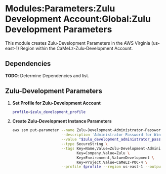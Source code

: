 # Modules:Parameters:Zulu Development Account:Global:Zulu Development Parameters

This module creates Zulu-Development Parameters in the AWS Virginia (us-east-1) Region within the
CaMeLz-Zulu-Development Account.

## Dependencies

**TODO**: Determine Dependencies and list.

## Zulu-Development Parameters

1. **Set Profile for Zulu-Development Account**

    ```bash
    profile=$zulu_development_profile
    ```

1. **Create Zulu-Development Instance Parameters**

    ```bash
    aws ssm put-parameter --name Zulu-Development-Administrator-Password \
                          --description 'Administrator Password for Windows Instances' \
                          --value "$zulu_development_administrator_password" \
                          --type SecureString \
                          --tags Key=Name,Value=Zulu-Development-Administrator-Password \
                                 Key=Company,Value=Zulu \
                                 Key=Environment,Value=Development \
                                 Key=Project,Value=CaMeLz-POC-4 \
                          --profile $profile --region us-east-1 --output text
    ```
